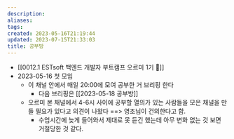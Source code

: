 ```yaml
---
description:
aliases: 
tags: 
created: 2023-05-16T21:19:44
updated: 2023-07-15T21:33:03
title: 공부방
---
```

- [[0012.1 ESTsoft 백엔드 개발자 부트캠프 오르미 1기 🙊]]
- 2023-05-16 첫 모임
	- 이 채널 안에서 매일 20:00에 모여 공부한 거 브리핑 한다
		- 다음 브리핑은 [[2023-05-18 공부방]]
	- 오르미 본 채널에서 4-6시 사이에 공부할 열의가 있는 사람들을 모은 채널을 만들 필요가 있다고 의견이 나왔다 ==> 영조님이 건의한다고 함.
		 - 수업시간에 늦게 들어와서 제대로 못 듣긴 했는데 아무 변화 없는 것 보면 거절당한 것 같다.
